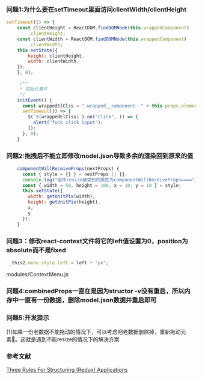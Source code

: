 ### 问题1:为什么要在setTimeout里面访问clientWidth/clientHeight
```js
setTimeout(() => {
    const clientHeight = ReactDOM.findDOMNode(this.wrappedComponent)
        .clientHeight;
    const clientWidth = ReactDOM.findDOMNode(this.wrappedComponent)
        .clientWidth;
    this.setState({
        height: clientHeight,
        width: clientWidth,
    });
    }, 0);

     /**
     * 初始化事件
     */
    initEvent() {
      const wrappedElClss = ".wrapped__component--" + this.props.elementKey;
      setTimeout(() => {
        $(`${wrappedElClss}`).on("click", () => {
          alert("fuck click input");
        });
      }, 0);
    }

```

### 问题2:拖拽后不能立即修改model.json导致多余的渲染回到原来的值
```js
    componentWillReceiveProps(nextProps) {
      const { style = {} } = nextProps || {};
      console.log("组件resize接受到的属性为componentWillReceiveProps====", nextProps);
      const { width = 50, height = 100, x = 10, y = 10 } = style;
      this.setState({
        width: getUnitPix(width),
        height: getUnitPix(height),
        x,
        y
      });
    }
```

### 问题3：修改react-context文件将它的left值设置为0，position为absolute而不是fixed
```js
 _this2.menu.style.left = left + "px";
```
modules/ContextMenu.js

### 问题4:combinedProps一直在是因为structor -v没有重启，所以内存中一直有一份数据，删除model.json数据并重启即可

### 问题5:开发提示
(1)如果一份老数据不能拖动的情况下，可以考虑吧老数据删除掉，重新拖动元素。这就是遇到不能resize的情况下的解决方案




### 参考文献
[Three Rules For Structuring (Redux) Applications](https://jaysoo.ca/2016/02/28/organizing-redux-application/)